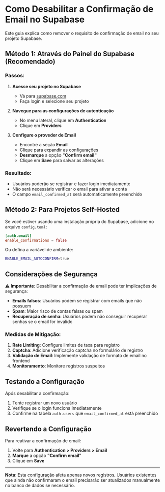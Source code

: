 # Como Desabilitar a Confirmação de Email no Supabase

Este guia explica como remover o requisito de confirmação de email no seu projeto Supabase.

## Método 1: Através do Painel do Supabase (Recomendado)

### Passos:

1. **Acesse seu projeto no Supabase**
   - Vá para [supabase.com](https://supabase.com)
   - Faça login e selecione seu projeto

2. **Navegue para as configurações de autenticação**
   - No menu lateral, clique em **Authentication**
   - Clique em **Providers**

3. **Configure o provedor de Email**
   - Encontre a seção **Email**
   - Clique para expandir as configurações
   - **Desmarque** a opção **"Confirm email"**
   - Clique em **Save** para salvar as alterações

### Resultado:
- Usuários poderão se registrar e fazer login imediatamente
- Não será necessário verificar o email para ativar a conta
- O campo `email_confirmed_at` será automaticamente preenchido

## Método 2: Para Projetos Self-Hosted

Se você estiver usando uma instalação própria do Supabase, adicione no arquivo `config.toml`:

```toml
[auth.email]
enable_confirmations = false
```

Ou defina a variável de ambiente:

```bash
ENABLE_EMAIL_AUTOCONFIRM=true
```

## Considerações de Segurança

⚠️ **Importante**: Desabilitar a confirmação de email pode ter implicações de segurança:

- **Emails falsos**: Usuários podem se registrar com emails que não possuem
- **Spam**: Maior risco de contas falsas ou spam
- **Recuperação de senha**: Usuários podem não conseguir recuperar senhas se o email for inválido

### Medidas de Mitigação:

1. **Rate Limiting**: Configure limites de taxa para registro
2. **Captcha**: Adicione verificação captcha no formulário de registro
3. **Validação de Email**: Implemente validação de formato de email no frontend
4. **Monitoramento**: Monitore registros suspeitos

## Testando a Configuração

Após desabilitar a confirmação:

1. Tente registrar um novo usuário
2. Verifique se o login funciona imediatamente
3. Confirme na tabela `auth.users` que `email_confirmed_at` está preenchido

## Revertendo a Configuração

Para reativar a confirmação de email:

1. Volte para **Authentication > Providers > Email**
2. **Marque** a opção **"Confirm email"**
3. Clique em **Save**

---

**Nota**: Esta configuração afeta apenas novos registros. Usuários existentes que ainda não confirmaram o email precisarão ser atualizados manualmente no banco de dados se necessário.